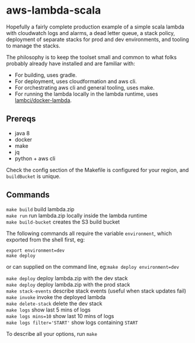 # aws-lambda-scala

Hopefully a fairly complete production example of a simple scala lambda with cloudwatch logs and alarms, a dead letter queue, a stack policy, deployment of separate stacks for prod and dev environments, and tooling to manage the stacks.

The philosophy is to keep the toolset small and common to what folks probably already have installed and are familiar with:
* For building, uses gradle.
* For deployment, uses cloudformation and aws cli.
* For orchestrating aws cli and general tooling, uses make.
* For running the lambda locally in the lambda runtime, uses [lambci/docker-lambda](https://github.com/lambci/docker-lambda).

## Prereqs

* java 8
* docker
* make
* jq
* python + aws cli

Check the config section of the Makefile is configured for your region, and `buildBucket` is unique.

## Commands

`make build` build lambda.zip  
`make run` run lambda.zip locally inside the lambda runtime   
`make build-bucket` creates the S3 build bucket  

The following commands all require the variable `environment`, which exported from the shell first, eg:
```
export environment=dev
make deploy
```
or can supplied on the command line, eg:`make deploy environment=dev` 

`make deploy` deploy lambda.zip with the dev stack  
`make deploy` deploy lambda.zip with the prod stack  
`make stack-events` describe stack events (useful when stack updates fail)  
`make invoke` invoke the deployed lambda  
`make delete-stack` delete the dev stack  
`make logs` show last 5 mins of logs  
`make logs mins=10` show last 10 mins of logs  
`make logs filter='START'` show logs containing `START`

To describe all your options, run `make`